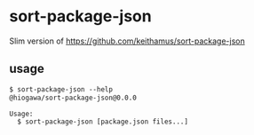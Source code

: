# sort-package-json

Slim version of https://github.com/keithamus/sort-package-json

## usage

<!--
%template-input-start:help%

```txt
$ sort-package-json --help
{%shell node ./bin/cli.js --help %}
```

%template-input-end:help%
-->

<!-- %template-output-start:help% -->

```txt
$ sort-package-json --help
@hiogawa/sort-package-json@0.0.0

Usage:
  $ sort-package-json [package.json files...]
```

<!-- %template-output-end:help% -->
